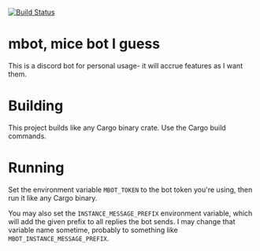 [![Build Status](https://travis-ci.org/Monadic-Cat/mbot.svg?branch=master)](https://travis-ci.org/Monadic-Cat/mbot)

# mbot, mice bot I guess
This is a discord bot for personal usage- it will accrue features
as I want them.

# Building
This project builds like any Cargo binary crate.
Use the Cargo build commands.

# Running
Set the environment variable `MBOT_TOKEN` to the bot token you're using,
then run it like any Cargo binary.

You may also set the `INSTANCE_MESSAGE_PREFIX` environment variable,
which will add the given prefix to all replies the bot sends.
I may change that variable name sometime,
probably to something like `MBOT_INSTANCE_MESSAGE_PREFIX`.
